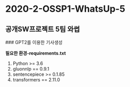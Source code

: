 <h1>2020-2-OSSP1-WhatsUp-5</h1>
<h2>공개SW프로젝트 5팀 와썹</h2>
### GPT2를 이용한 기사생성

**필요한 환경-requirements.txt**

1. Python >= 3.6
2. gluonnlp == 0.9.1
3. sentencepiece >= 0.1.85
4. transformers == 2.11.0




